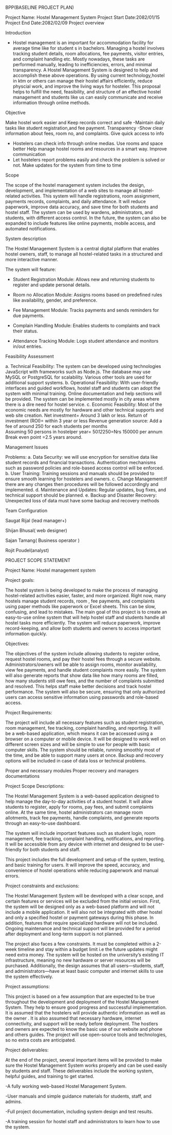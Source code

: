 BPP(BASELINE PROJECT PLAN) 

Project Name: Hostel Management System 
Project Start Date:2082/01/15 
Project End Date:2082/02/09 
Project overview 

Introduction 

- Hostel management is an important for accommodation facility for average time like for student s in bachelors. Managing a hostel involves tracking student details, room allocations, fee payments, visitor entries, and complaint handling etc. Mostly nowadays, these tasks are performed manually, leading to inefficiencies, errors, and minimal transparency. A Hostel Management System is designed to help and accomplish these above operations. By using current technology,hostel in ktm or others can manage their hostel affairs efficiently, reduce physcial work, and improve the living ways for hosteler. This proposal helps to fulfill the need, feasibility, and structure of an effective hostel management and students like us can easily communicate and receive information through online methods. 

 Objective 

Make hostel work easier and Keep records correct and safe 
 -Maintain daily tasks like student registration,and fee payment. 
Transparency 
 -Show clear information about fees, room no, and complaints. 
Give quick access to info 
- Hostelers can check info through online medias. 
Use rooms and space better 
 Help manage hostel rooms and resources in a smart way. 
Improve communication 
- Let hostelers report problems easily and check the problem is solved or not. 
 Make updates for the system from time to time 
  
Scope 

The scope of the hostel management system includes the design, development, and implementation of a web sites to manage all hostel-related activities. This system will handle registrations, room assignment,  payments records, complaints, and daily attendance. It will reduce paperwork, improve data accuracy, and save time for both students and hostel staff. The system can be used by wardens, administrators, and students, with different access control. In the future, the system can also be expanded to include features like online payments, mobile access, and automated notifications. 

System description 

The Hostel Management System is a central digital platform that enables hostel owners, staff, to manage all hostel-related tasks in a structured and more interactive manner.  

The system will feature: 

- Student Registration Module: Allows new and returning students to register and update personal details. 

- Room no Allocation Module: Assigns rooms based on predefined rules like availability, gender, and preference. 

- Fee Management Module: Tracks payments and sends reminders for due payments. 

- Complain Handling Module: Enables students to complaints and track their status. 

- Attendance Tracking Module: Logs student attendance and monitors in/out entries. 
 

Feasibility Assessment 

a. Technical Feasibility: 
The system can be developed using technologies JavaScript with frameworks such as Node.js. The database may use MySQL or PostgreSQL for scalability. Various other tools are used for additional support systems. 
b. Operational Feasibility: 
With user-friendly interfaces and guided workflows, hostel staff and students can adopt the system with minimal training. Online documentation and help sections will be provided. The system can be implemented mostly in city areas where there is a dire need for hostel service. 
c. Economic Feasibility: 
Most of the economic needs are mostly for hardware and other technical supports and web site creation. 
Net investment= Around 3 lakh or less. 
Return of investment (ROI)= within 3 year or less 
Revenue generation source: 
Add a fee of around 250 for each students  per months  
Assuming 50 persons in hostelper year= 50*12*250=Nrs 150000 per annum 
Break even point =2.5 years around. 

Management Issues 

Problems: 
a. Data Security: we will use encryption for sensitive data like student records and financial transactions. Authentication mechanisms such as password policies and role-based access control will be enforced. 
b. User Training: Training sessions and manuals should be provided to ensure smooth learning for hostelers and owners. 
c. Change Management:If there are any changes then procedures will be followed accordingly and implemented. 
d. Maintenance and Updates: Regular updates, bug fixes, and technical support should be planned. 
e. Backup and Disaster Recovery: Unexpected loss of data must have some backup and recovery methods      

Team Configuration  

Saugat Rijal (lead manager+) 

Shijan Bhusal( web designer) 

Sajan Tamang( Business  operator ) 

Rojit Poudel(analyst) 

 

PROJECT SCOPE STATEMENT 

Project Name: Hostel management system 

Project goals: 

The hostel system is being developed to make the process of managing hostel-related activities easier, faster, and more organized. Right now, many hostels manage student records, room , fee payments, and complaints using paper methods like paperwork or Excel sheets. This can be slow, confusing, and lead to mistakes. The main goal of this project is to create an easy-to-use online system that will help hostel staff and students handle all hostel tasks more efficiently. The system will reduce paperwork, improve record-keeping, and allow both students and owners to access important information quickly. 

Objectives: 

The objectives of the system include allowing students to register online, request hostel rooms, and pay their hostel fees through a secure website. Administrators/owners will be able to assign rooms, monitor availability, view fee payments, and handle student complaints more easily. The system will also generate reports that show data like how many rooms are filled, how many students still owe fees, and the number of complaints submitted and resolved. This helps staff make better decisions and track hostel performance. The system will also be secure, ensuring that only authorized users can access sensitive information using passwords and role-based access. 

Project Requirements: 

The project will include all necessary features such as student registration, room management, fee tracking, complaint handling, and reporting. It will be a web-based application, which means it can be accessed using a browser on a computer or mobile device. It will be designed to work well on different screen sizes and will be simple to use for people with basic computer skills. The system should be reliable, running smoothly most of the time, and be able to support many users at once. Backup and recovery options will be included in case of data loss or technical problems. 

Proper and necessary modules 
Proper recovery and managers 
documentations 

Project Scope Descriptions: 

The Hostel Management System is a web-based application designed to help manage the day-to-day activities of a student hostel. It will allow students to register, apply for rooms, pay fees, and submit complaints online. At the same time, hostel administrators can manage room allotments, track fee payments, handle complaints, and generate reports through an easy-to-use dashboard. 

The system will include important features such as student login, room management, fee tracking, complaint handling, notifications, and reporting. It will be accessible from any device with internet and designed to be user-friendly for both students and staff. 

This project includes the full development and setup of the system, testing, and basic training for users. It will improve the speed, accuracy, and convenience of hostel operations while reducing paperwork and manual errors. 

Project constraints and exclusions: 

The Hostel Management System will be developed with a clear scope, and certain features or services will be excluded from the initial version. First, the system will be designed only as a web-based platform and will not include a mobile application. It will also not be integrated with other hostel and only a specified hostel or payment gateways during this phase. In addition, features that require specialized hardware will not be included. Ongoing maintenance and technical support will be provided for a period after deployment and long-term support is not planned. 

The project also faces a few constraints. It must be completed within a 2-week timeline and stay within a budget limit i.e the future updates might need extra money. The system will be hosted on the university’s existing IT infrastructure, meaning no new hardware or server resources will be purchased. Additionally, the design assumes that all users—students, staff, and administrators—have at least basic computer and internet skills to use the system effectively. 

Project assumptions: 

This project is based on a few assumption that are expected to be true throughout the development and deployment of the Hostel Management System. They help to ensure good progress and successful implementation. It is assumed that the hostelers will provide authentic information as well as the owner . It is also assumed that necessary hardware, internet connectivity, and support will be ready before deployment. The hostlers and owners are expected to know the basic use of our website and phone and others guides. The project will use open-source tools and technologies, so no extra costs are anticipated. 

 Project deliverables: 

At the end of the project, several important items will be provided to make sure the Hostel Management System works properly and can be used easily by students and staff. These deliverables include the working system, helpful guides, and training to get started. 

-A fully working web-based Hostel Management System. 

-User manuals and simple guidance materials for students, staff, and admins. 

-Full project documentation, including system design and test results. 

-A training session for hostel staff and administrators to learn how to use the system. 

 

 

 

 

 

 

 

 

 

 

 

 